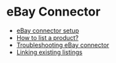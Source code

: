# eBay Connector

  * [eBay connector setup](ebay_connector/setup)
  * [How to list a product?](ebay_connector/manage)
  * [Troubleshooting eBay connector](ebay_connector/troubleshooting)
  * [Linking existing listings](ebay_connector/linking_listings)

